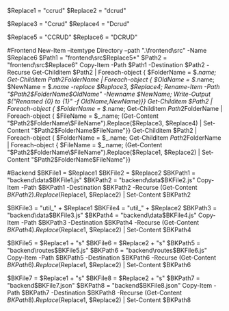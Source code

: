 $Replace1 = "ccrud"
$Replace2 = "dcrud"

$Replace3 = "Ccrud"
$Replace4 = "Dcrud"

$Replace5 = "CCRUD"
$Replace6 = "DCRUD"

#Frontend
New-Item –itemtype Directory –path ".\frontend\src\" -Name $Replace6
$Path1 = "frontend\src\$Replace5\*"
$Path2 = "frontend\src\$Replace6\"
Copy-Item -Path $Path1 -Destination $Path2 -Recurse
Get-Childitem $Path2 | Foreach-object { $FolderName = $_.name; Get-Childitem $Path2$FolderName | Foreach-object { $OldName = $_.name; $NewName = $_.name -replace $Replace3, $Replace4; Rename-Item -Path "$Path2$FolderName\$OldName" -Newname $NewName; Write-Output $("Renamed {0} to {1}" -f $OldName,$NewName)}}
Get-Childitem $Path2 | Foreach-object { $FolderName = $_.name; Get-Childitem $Path2$FolderName | Foreach-object { $FileName = $_.name; (Get-Content "$Path2$FolderName\$FileName").Replace($Replace3, $Replace4) | Set-Content "$Path2$FolderName\$FileName"}}
Get-Childitem $Path2 | Foreach-object { $FolderName = $_.name; Get-Childitem $Path2$FolderName | Foreach-object { $FileName = $_.name; (Get-Content "$Path2$FolderName\$FileName").Replace($Replace1, $Replace2) | Set-Content "$Path2$FolderName\$FileName"}}



#Backend
$BKFile1 = $Replace1
$BKFile2 = $Replace2
$BKPath1 = "backend\data\$BKFile1.js"
$BKPath2 = "backend\data\$BKFile2.js"
Copy-Item -Path $BKPath1 -Destination $BKPath2 -Recurse
(Get-Content $BKPath2).Replace($Replace1, $Replace2) | Set-Content $BKPath2


$BKFile3 = "util_" + $Replace1
$BKFile4 = "util_" + $Replace2
$BKPath3 = "backend\data\$BKFile3.js"
$BKPath4 = "backend\data\$BKFile4.js"
Copy-Item -Path $BKPath3 -Destination $BKPath4 -Recurse
(Get-Content $BKPath4).Replace($Replace1, $Replace2) | Set-Content $BKPath4


$BKFile5 = $Replace1 + "s"
$BKFile6 = $Replace2 + "s"
$BKPath5 = "backend\routes\$BKFile5.js"
$BKPath6 = "backend\routes\$BKFile6.js"
Copy-Item -Path $BKPath5 -Destination $BKPath6 -Recurse
(Get-Content $BKPath6).Replace($Replace1, $Replace2) | Set-Content $BKPath6


$BKFile7 = $Replace1 + "s"
$BKFile8 = $Replace2 + "s"
$BKPath7 = "backend\$BKFile7.json"
$BKPath8 = "backend\$BKFile8.json"
Copy-Item -Path $BKPath7 -Destination $BKPath8 -Recurse
(Get-Content $BKPath8).Replace($Replace1, $Replace2) | Set-Content $BKPath8




